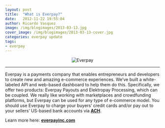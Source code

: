 ```yaml
---
layout: post
title:  "What is Everpay?"
date:   2012-11-22 19:55:04
author: Ricardo Vasquez
image: /img/blogimages/2013-03-13.jpg
cover_image: /img/blogimages/2013-03-13-cover.jpg
categories: everpay update
tags: 
- everpay
---
```


<p class="entry-image" align="center">
    <img alt="Everpay" src="/img/blog_post_balanced_logo.png">
</p>

* * *

Everpay is a payments company that enables entrepreneurs and developers to
create new and amazing e-commerce experiences. We’ve built a white-labeled API
and web-based dashboard to help them do this. Specifically, we offer two
products: Everpay Payouts and Elektropay Processing, which can be coupled. We
really like working with marketplaces and crowdfunding platforms, but Everpay
can be used for any type of e-commerce model. <!--break-->You should use Everpay to
charge your buyers’ credit cards and/or pay out to your sellers’ US-based bank
accounts via **[ACH](http://en.wikipedia.org/wiki/Automated_Clearing_House)**.

Learn more here: **[everpayinc.com](http://everpayinc.com)**

